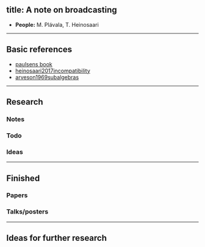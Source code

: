 
title: A note on broadcasting
---

*  **People:**  M. Plávala, T. Heinosaari 

---


## Basic references

* [paulsens book](BOOK_paulsen2002completely)     
* [heinosaari2017incompatibility](heinosaari2017incompatibility)    
* [arveson1969subalgebras](arveson1969subalgebras)


---

## Research



### Notes



### Todo



### Ideas

---

## Finished

### Papers


### Talks/posters

---

## Ideas for further research


